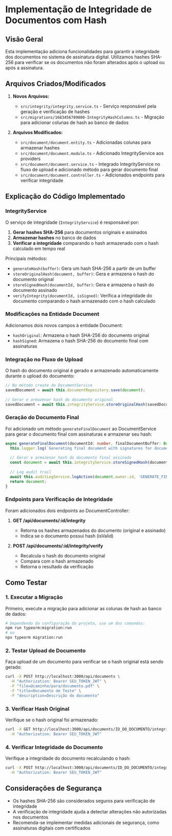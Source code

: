 # Implementação de Integridade de Documentos com Hash

## Visão Geral

Esta implementação adiciona funcionalidades para garantir a integridade dos documentos no sistema de assinatura digital. Utilizamos hashes SHA-256 para verificar se os documentos não foram alterados após o upload ou após a assinatura.

## Arquivos Criados/Modificados

1. **Novos Arquivos:**
   - `src/integrity/integrity.service.ts` - Serviço responsável pela geração e verificação de hashes
   - `src/migrations/1683456789000-IntegrityHashColumns.ts` - Migração para adicionar colunas de hash ao banco de dados

2. **Arquivos Modificados:**
   - `src/document/document.entity.ts` - Adicionadas colunas para armazenar hashes
   - `src/document/document.module.ts` - Adicionado IntegrityService aos providers
   - `src/document/document.service.ts` - Integrado IntegrityService no fluxo de upload e adicionado método para gerar documento final
   - `src/document/document.controller.ts` - Adicionados endpoints para verificar integridade

## Explicação do Código Implementado

### IntegrityService

O serviço de integridade (`IntegrityService`) é responsável por:

1. **Gerar hashes SHA-256** para documentos originais e assinados
2. **Armazenar hashes** no banco de dados
3. **Verificar a integridade** comparando o hash armazenado com o hash calculado em tempo real

Principais métodos:
- `generateHash(buffer)`: Gera um hash SHA-256 a partir de um buffer
- `storeOriginalHash(document, buffer)`: Gera e armazena o hash do documento original
- `storeSignedHash(documentId, buffer)`: Gera e armazena o hash do documento assinado
- `verifyIntegrity(documentId, isSigned)`: Verifica a integridade do documento comparando o hash armazenado com o hash calculado

### Modificações na Entidade Document

Adicionamos dois novos campos à entidade Document:
- `hashOriginal`: Armazena o hash SHA-256 do documento original
- `hashSigned`: Armazena o hash SHA-256 do documento final com assinaturas

### Integração no Fluxo de Upload

O hash do documento original é gerado e armazenado automaticamente durante o upload do documento:

```typescript
// No método create do DocumentService
savedDocument = await this.documentRepository.save(document);
      
// Gerar e armazenar hash do documento original
savedDocument = await this.integrityService.storeOriginalHash(savedDocument, file.buffer);
```

### Geração do Documento Final

Foi adicionado um método `generateFinalDocument` ao DocumentService para gerar o documento final com assinaturas e armazenar seu hash:

```typescript
async generateFinalDocument(documentId: number, finalDocumentBuffer: Buffer): Promise<Document> {
  this.logger.log(`Generating final document with signatures for document ID: ${documentId}`);
  
  // Gerar e armazenar hash do documento final assinado
  const document = await this.integrityService.storeSignedHash(documentId, finalDocumentBuffer);
  
  // Log audit trail
  await this.auditLogService.logAction(document.owner.id, 'GENERATE_FINAL_DOCUMENT', 'Document', document.id);
  return document;
}
```

### Endpoints para Verificação de Integridade

Foram adicionados dois endpoints ao DocumentController:

1. **GET /api/documents/:id/integrity**
   - Retorna os hashes armazenados do documento (original e assinado)
   - Indica se o documento possui hash (isValid)

2. **POST /api/documents/:id/integrity/verify**
   - Recalcula o hash do documento original
   - Compara com o hash armazenado
   - Retorna o resultado da verificação

## Como Testar

### 1. Executar a Migração

Primeiro, execute a migração para adicionar as colunas de hash ao banco de dados:

```bash
# Dependendo da configuração do projeto, use um dos comandos:
npm run typeorm:migration:run
# ou
npx typeorm migration:run
```

### 2. Testar Upload de Documento

Faça upload de um documento para verificar se o hash original está sendo gerado:

```bash
curl -X POST http://localhost:3000/api/documents \
  -H "Authorization: Bearer SEU_TOKEN_JWT" \
  -F "file=@caminho/para/documento.pdf" \
  -F "title=Documento de Teste" \
  -F "description=Descrição do documento"
```

### 3. Verificar Hash Original

Verifique se o hash original foi armazenado:

```bash
curl -X GET http://localhost:3000/api/documents/ID_DO_DOCUMENTO/integrity \
  -H "Authorization: Bearer SEU_TOKEN_JWT"
```

### 4. Verificar Integridade do Documento

Verifique a integridade do documento recalculando o hash:

```bash
curl -X POST http://localhost:3000/api/documents/ID_DO_DOCUMENTO/integrity/verify \
  -H "Authorization: Bearer SEU_TOKEN_JWT"
```

## Considerações de Segurança

- Os hashes SHA-256 são considerados seguros para verificação de integridade
- A verificação de integridade ajuda a detectar alterações não autorizadas nos documentos
- Recomenda-se implementar medidas adicionais de segurança, como assinaturas digitais com certificados
